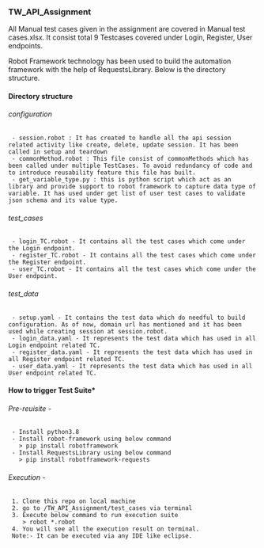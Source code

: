 ### TW_API_Assignment

All Manual test cases given in the assignment are covered in Manual test cases.xlsx. It consist total 9 Testcases covered under Login, Register, User endpoints.

Robot Framework technology has been used to build the automation framework with the help of RequestsLibrary. Below is the directory structure.
#### Directory structure
###### configuration 
     - session.robot : It has created to handle all the api session related activity like create, delete, update session. It has been called in setup and teardown
     - commonMethod.robot : This file consist of commonMethods which has been called under multiple TestCases. To avoid redundancy of code and to introduce reusability feature this file has built.
     - get_variable_type.py : this is python script which act as an library and provide support to robot framework to capture data type of variable. It has used under get list of user test cases to validate json schema and its value type.
###### test_cases 
     - login_TC.robot - It contains all the test cases which come under the Login endpoint.
     - register_TC.robot - It contains all the test cases which come under the Register endpoint.
     - user_TC.robot - It contains all the test cases which come under the User endpoint.
###### test_data 
     - setup.yaml - It contains the test data which do needful to build configuration. As of now, domain url has mentioned and it has been used while creating session at session.robot.
     - login_data.yaml - It represents the test data which has used in all Login endpoint related TC.
     - register_data.yaml - It represents the test data which has used in all Register endpoint related TC.
     - user_data.yaml - It represents the test data which has used in all User endpoint related TC.

#### **********How to trigger Test Suite***********
###### Pre-reuisite -
     - Install python3.8
     - Install robot-framework using below command
       > pip install robotframework
     - Install RequestsLibrary using below command
       > pip install robotframework-requests
###### Execution -
     1. Clone this repo on local machine
     2. go to /TW_API_Assignment/test_cases via terminal
     3. Execute below command to run execution suite
        > robot *.robot
     4. You will see all the execution result on terminal. 
     Note:- It can be executed via any IDE like eclipse.
            
